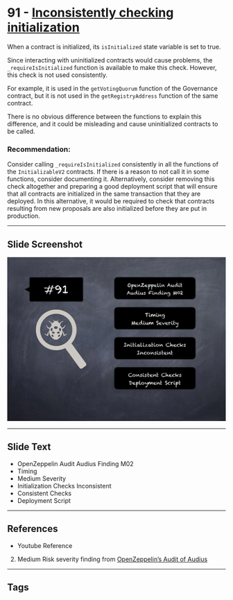 
# 91 - [Inconsistently checking initialization](./Inconsistently%20checking%20initialization.md)

When a contract is initialized, its `isInitialized` state variable is set to true. 

Since interacting with uninitialized contracts would cause problems, the `_requireIsInitialized` function is available to make this check. However, this check is not used consistently. 

For example, it is used in the `getVotingQuorum` function of the Governance contract, but it is not used in the `getRegistryAddress` function of the same contract. 

There is no obvious difference between the functions to explain this difference, and it could be misleading and cause uninitialized contracts to be called.

### Recommendation:
Consider calling `_requireIsInitialized` consistently in all the functions of the `InitializableV2` contracts. If there is a reason to not call it in some functions, consider documenting it. Alternatively, consider removing this check altogether and preparing a good deployment script that will ensure that all contracts are initialized in the same transaction that they are deployed. In this alternative, it would be required to check that contracts resulting from new proposals are also initialized before they are put in production.
___
## Slide Screenshot
![091.png](../../images/7.%20Audit%20Findings%20101/091.png)
___
## Slide Text
- OpenZeppelin Audit Audius Finding M02
- Timing
- Medium Severity
- Initialization Checks Inconsistent
- Consistent Checks
- Deployment Script
___
## References
- Youtube Reference
2. Medium Risk severity finding from [OpenZeppelin’s Audit of Audius](https://blog.openzeppelin.com/audius-contracts-audit/#medium)
___
## Tags
